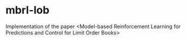# mbrl-lob
Implementation of the paper &lt;Model-based Reinforcement Learning for Predictions and Control for Limit Order Books>

